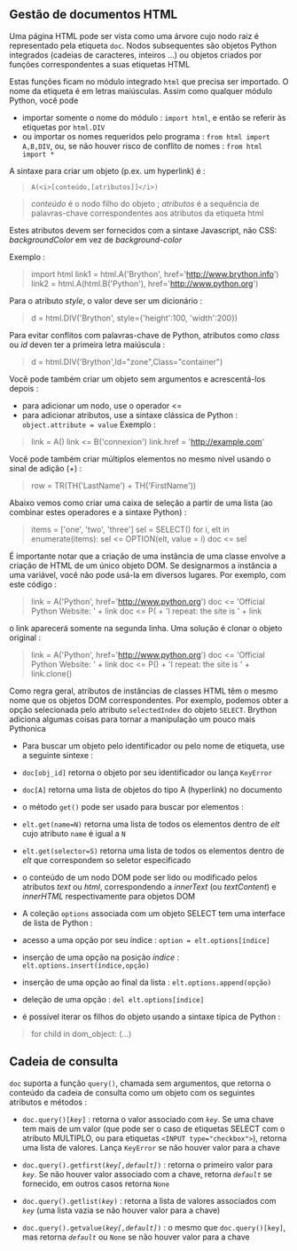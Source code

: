 ## Gestão de documentos HTML

Uma página HTML pode ser vista como uma árvore cujo nodo raiz é representado pela etiqueta `doc`. Nodos subsequentes são objetos Python integrados (cadeias de caracteres, inteiros ...) ou objetos criados por funções correspondentes a suas etiquetas HTML

Estas funções ficam no módulo integrado `html` que precisa ser importado. O nome da etiqueta é em letras maiúsculas. Assim como qualquer módulo Python, você pode

- importar somente o nome do módulo : `import html`, e então se referir às etiquetas por `html.DIV`
- ou importar os nomes requeridos pelo programa : `from html import A,B,DIV`, ou, se não houver risco de conflito de nomes : `from html import *`

A sintaxe para criar um objeto (p.ex. um hyperlink) é :
> `A(<i>[conteúdo,[atributos]]</i>)`

> _conteúdo_ é o nodo filho do objeto ; _atributos_ é a sequência de palavras-chave correspondentes aos atributos da etiqueta html

Estes atributos devem ser fornecidos com a sintaxe Javascript, não CSS: _backgroundColor_ em vez de _background-color_
</dl>
Exemplo :

>    import html
>    link1 = html.A('Brython', href='http://www.brython.info')
>    link2 = html.A(html.B('Python'), href='http://www.python.org')

Para o atributo _style_, o valor deve ser um dicionário :

>    d = html.DIV('Brython', style={'height':100, 'width':200})

Para evitar conflitos com palavras-chave de Python, atributos como _class_ ou _id_ deven ter a primeira letra maiúscula :

>    d = html.DIV('Brython',Id="zone",Class="container")

Você pode também criar um objeto sem argumentos e acrescentá-los depois :

- para adicionar um nodo, use o operador <=
- para adicionar atributos, use a sintaxe clássica de Python : `object.attribute = value`
Exemplo :    
>    link = A()
>    link <= B('connexion')    link.href = 'http://example.com'

Você pode também criar múltiplos elementos no mesmo nível usando o sinal de adição (+) :

>    row = TR(TH('LastName') + TH('FirstName'))

Abaixo vemos como criar uma caixa de seleção a partir de uma lista (ao combinar estes operadores e a sintaxe Python) :

>    items = ['one', 'two', 'three']
>    sel = SELECT()
>    for i, elt in enumerate(items):
>        sel <= OPTION(elt, value = i)
>    doc <= sel

É importante notar que a criação de uma instância de uma classe envolve a criação de HTML de um único objeto DOM. Se designarmos a instância a uma variável, você não pode usá-la em diversos lugares. Por exemplo, com este código :

>    link = A('Python', href='http://www.python.org')
>    doc <= 'Official Python Website: ' + link
>    doc <= P( + 'I repeat: the site is ' + link

o link aparecerá somente na segunda linha. Uma solução é clonar o objeto original :

>    link = A('Python', href='http://www.python.org')
>    doc <= 'Official Python Website: ' + link
>    doc <= P() + 'I repeat: the site is ' + link.clone()

Como regra geral, atributos de instâncias de classes HTML têm o mesmo nome que os objetos DOM correspondentes. Por exemplo, podemos obter a opção selecionada pelo atributo `selectedIndex` do objeto `SELECT`. Brython adiciona algumas coisas para tornar a manipulação um pouco mais Pythonica

- Para buscar um objeto pelo identificador ou pelo nome de etiqueta, use a seguinte sintexe :

 - `doc[obj_id]` retorna o objeto por seu identificador ou lança `KeyError`
 - `doc[A]` retorna uma lista de objetos do tipo A (hyperlink) no documento
 - o método `get()` pode ser usado para buscar por elementos :

  - `elt.get(name=N)` retorna uma lista de todos os elementos dentro de _elt_ cujo atributo `name` é igual a `N`
  - `elt.get(selector=S)` retorna uma lista de todos os elementos dentro de _elt_ que correspondem so seletor especificado


- o conteúdo de um nodo DOM pode ser lido ou modificado pelos atributos _text_ ou _html_, correspondendo a _innerText_ (ou _textContent_) e _innerHTML_ respectivamente para objetos DOM

- A coleção `options` associada com um objeto SELECT tem uma interface de lista de Python :

 - acesso a uma opção por seu índice : `option = elt.options[índice]`
 - inserção de uma opção na posição _índice_ : `elt.options.insert(índice,opção)`
 - inserção de uma opção ao final da lista : `elt.options.append(opção)`
 - deleção de uma opção : `del elt.options[índice]`

- é possível iterar os filhos do objeto usando a sintaxe típica de Python : 

>    for child in dom_object:
>       (...)

## Cadeia de consulta

`doc` suporta a função `query()`, chamada sem argumentos, que retorna o conteúdo da cadeia de consulta como um objeto com os seguintes atributos e métodos :

- <code>doc.query()[<i>key</i>]</code> : retorna o valor associado com _`key`_. Se uma chave tem mais de um valor (que pode ser o caso de etiquetas SELECT com o atributo MULTIPLO, ou para etiquetas `<INPUT type="checkbox">`), retorna uma lista de valores. Lança `KeyError` se não houver valor para a chave

- <code>doc.query().getfirst(<i>key[,default]</i>)</code> : retorna o primeiro valor para _`key`_. Se não houver valor associado com a chave, retorna _`default`_ se fornecido, em outros casos retorna `None`

- <code>doc.query().getlist(<i>key</i>)</code> : retorna a lista de valores associados com _`key`_ (uma lista vazia se não houver valor para a chave)

- <code>doc.query().getvalue(<i>key[,default]</i>)</code> : o mesmo que `doc.query()[key]`, mas retorna _`default`_ ou `None` se não houver valor para a chave